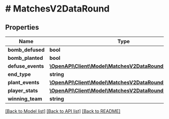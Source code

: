 # # MatchesV2DataRound

## Properties

Name | Type | Description | Notes
------------ | ------------- | ------------- | -------------
**bomb_defused** | **bool** |  |
**bomb_planted** | **bool** |  |
**defuse_events** | [**\OpenAPI\Client\Model\MatchesV2DataRoundDefuseEvents**](MatchesV2DataRoundDefuseEvents.md) |  |
**end_type** | **string** |  |
**plant_events** | [**\OpenAPI\Client\Model\MatchesV2DataRoundPlantEvents**](MatchesV2DataRoundPlantEvents.md) |  |
**player_stats** | [**\OpenAPI\Client\Model\MatchesV2DataRoundPlayerStats[]**](MatchesV2DataRoundPlayerStats.md) |  |
**winning_team** | **string** |  |

[[Back to Model list]](../../README.md#models) [[Back to API list]](../../README.md#endpoints) [[Back to README]](../../README.md)
